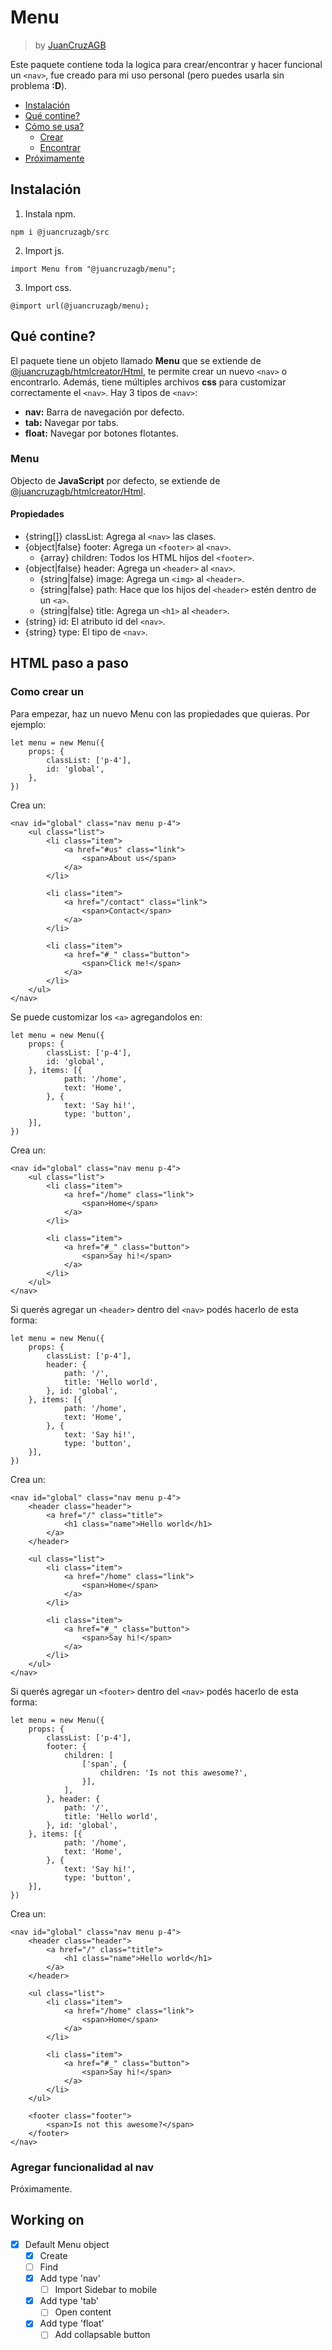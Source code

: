 # Menu
> by [JuanCruzAGB](https://github.com/JuanCruzAGB)

Este paquete contiene toda la logica para crear/encontrar y hacer funcional un `<nav>`, fue creado para mi uso personal (pero puedes usarla sin problema **:D**).

 - [Instalación](#instalación)
 - [Qué contine?](#qué-contiene)
 - [Cómo se usa?](#html-paso-a-paso)
	- [Crear](#como-crear-un-nav)
	- [Encontrar](#agregar-funcionalidad-al-nav)
 - [Próximamente](#working-on)

## Instalación
 1. Instala npm.
```
npm i @juancruzagb/src
```
 2. Import js.
```
import Menu from "@juancruzagb/menu";
```
 3. Import css.
```
@import url(@juancruzagb/menu);
```

## Qué contine?
El paquete tiene un objeto llamado **Menu** que se extiende de [@juancruzagb/htmlcreator/Html](https://www.npmjs.com/package/@juancruzagb/htmlcreator), te permite crear un nuevo `<nav>` o encontrarlo.
Además, tiene múltiples archivos **css** para customizar correctamente el `<nav>`.
Hay 3 tipos de `<nav>`:
 - **nav:** Barra de navegación por defecto.
 - **tab:** Navegar por tabs.
 - **float:** Navegar por botones flotantes.

### Menu
Objecto de **JavaScript** por defecto, se extiende de [@juancruzagb/htmlcreator/Html](https://www.npmjs.com/package/@juancruzagb/htmlcreator).

#### Propiedades
 - {string[]} classList: Agrega al `<nav>` las clases.
 - {object|false} footer: Agrega un `<footer>` al `<nav>`.
	- {array} children: Todos los HTML hijos del `<footer>`.
 - {object|false} header: Agrega un `<header>` al `<nav>`.
	- {string|false} image: Agrega un `<img>` al `<header>`.
	- {string|false} path: Hace que los hijos del `<header>` estén dentro de un `<a>`.
	- {string|false} title: Agrega un `<h1>` al `<header>`.
 - {string} id: El atributo id del `<nav>`.
 - {string} type: El tipo de `<nav>`.
## HTML paso a paso

### Como crear un <nav>
Para empezar, haz un nuevo  Menu con las propiedades que quieras. Por ejemplo:
```
let menu = new Menu({
	props: {
		classList: ['p-4'],
		id: 'global',
	},
})
```
Crea un:
```
<nav id="global" class="nav menu p-4">
	<ul class="list">
		<li class="item">
			<a href="#us" class="link">
				<span>About us</span>
			</a>
		</li>

		<li class="item">
			<a href="/contact" class="link">
				<span>Contact</span>
			</a>
		</li>

		<li class="item">
			<a href="#_" class="button">
				<span>Click me!</span>
			</a>
		</li>
	</ul>
</nav>
```

Se puede customizar los `<a>` agregandolos en:
```
let menu = new Menu({
	props: {
		classList: ['p-4'],
		id: 'global',
	}, items: [{
            path: '/home',
            text: 'Home',
        }, {
            text: 'Say hi!',
            type: 'button',
	}],
})
```
Crea un:
```
<nav id="global" class="nav menu p-4">
	<ul class="list">
		<li class="item">
			<a href="/home" class="link">
				<span>Home</span>
			</a>
		</li>

		<li class="item">
			<a href="#_" class="button">
				<span>Say hi!</span>
			</a>
		</li>
	</ul>
</nav>
```

Si querés agregar un `<header>` dentro del `<nav>` podés hacerlo de esta forma:
```
let menu = new Menu({
	props: {
		classList: ['p-4'],
		header: {
			path: '/',
			title: 'Hello world',
		}, id: 'global',
	}, items: [{
            path: '/home',
            text: 'Home',
        }, {
            text: 'Say hi!',
            type: 'button',
	}],
})
```
Crea un:
```
<nav id="global" class="nav menu p-4">
	<header class="header">
		<a href="/" class="title">
			<h1 class="name">Hello world</h1>
		</a>
	</header>

	<ul class="list">
		<li class="item">
			<a href="/home" class="link">
				<span>Home</span>
			</a>
		</li>

		<li class="item">
			<a href="#_" class="button">
				<span>Say hi!</span>
			</a>
		</li>
	</ul>
</nav>
```

Si querés agregar un `<footer>` dentro del `<nav>` podés hacerlo de esta forma:
```
let menu = new Menu({
	props: {
		classList: ['p-4'],
		footer: {
			children: [
				['span', {
					children: 'Is not this awesome?',
				}],
			],
		}, header: {
			path: '/',
			title: 'Hello world',
		}, id: 'global',
	}, items: [{
            path: '/home',
            text: 'Home',
        }, {
            text: 'Say hi!',
            type: 'button',
	}],
})
```
Crea un:
```
<nav id="global" class="nav menu p-4">
	<header class="header">
		<a href="/" class="title">
			<h1 class="name">Hello world</h1>
		</a>
	</header>

	<ul class="list">
		<li class="item">
			<a href="/home" class="link">
				<span>Home</span>
			</a>
		</li>

		<li class="item">
			<a href="#_" class="button">
				<span>Say hi!</span>
			</a>
		</li>
	</ul>

	<footer class="footer">
		<span>Is not this awesome?</span>
	</footer>
</nav>
```

### Agregar funcionalidad al nav
Próximamente.

## Working on
 - [X] Default Menu object
 	- [X] Create
 	- [ ] Find
	- [X] Add type 'nav'
		- [ ] Import Sidebar to mobile
	- [X] Add type 'tab'
		- [ ] Open content
	- [X] Add type 'float'
		- [ ] Add collapsable button